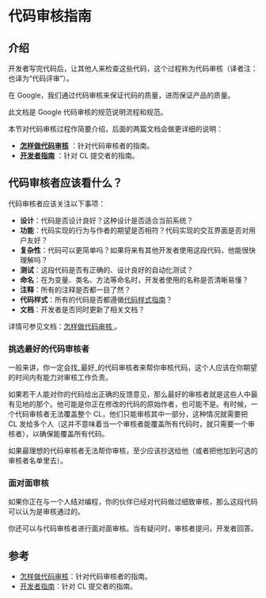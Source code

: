 # 代码审核指南

## 介绍

开发者写完代码后，让其他人来检查这些代码，这个过程称为代码审核（译者注：也译为“代码评审”）。

在 Google，我们通过代码审核来保证代码的质量，进而保证产品的质量。

此文档是 Google 代码审核的规范说明流程和规范。

本节对代码审核过程作简要介绍，后面的两篇文档会做更详细的说明：

* [**怎样做代码审核**](https://github.com/zijinshi/google_eng_practice/blob/master/review/reviewer) ：针对代码审核者的指南。
* [**开发者指南**](https://github.com/zijinshi/google_eng_practice/blob/master/review/developer) ：针对 CL 提交者的指南。

## 代码审核者应该看什么？

代码审核者应该关注以下事项：

* **设计**：代码是否设计良好？这种设计是否适合当前系统？
* **功能**：代码实现的行为与作者的期望是否相符？代码实现的交互界面是否对用户友好？
* **复杂性**：代码可以更简单吗？如果将来有其他开发者使用这段代码，他能很快理解吗？
* **测试**：这段代码是否有正确的、设计良好的自动化测试？
* **命名**：在为变量、类名、方法等命名时，开发者使用的名称是否清晰易懂？
* **注释**：所有的注释是否都一目了然？
* **代码样式**：所有的代码是否都遵循[代码样式指南](http://google.github.io/styleguide/)？
* **文档**：开发者是否同时更新了相关文档？

详情可参见文档：[怎样做代码审核 ](index/)。

### 挑选最好的代码审核者

一般来讲，你一定会找_最好_的代码审核者来帮你审核代码，这个人应该在你期望的时间内有能力对审核工作负责。

如果若干人能对你的代码给出正确的反馈意见，那么最好的审核者就是这些人中最有见地的那个。他可能是你正在修改的代码的原始作者，也可能不是。有时候，一个代码审核者无法覆盖整个 CL，他们只能审核其中一部分，这种情况就需要把 CL 发给多个人（这并不意味着当一个审核者能覆盖所有代码时，就只需要一个审核者），以确保能覆盖所有代码。

如果最理想的代码审核者无法帮你审核，至少应该抄送给他（或者把他加到可选的审核者名单里去）。

### 面对面审核

如果你正在与一个人结对编程，你的伙伴已经对代码做过细致审核，那么这段代码可以认为是审核通过的。

你还可以与代码审核者进行面对面审核。当有疑问时，审核者提问，开发者回答。

## 参考

* [怎样做代码审核](index/)：针对代码审核者的指南。
* [开发者指南](developer/)：针对 CL 提交者的指南。

